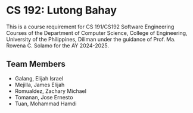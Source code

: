 # CS 192: Lutong Bahay
This is a course requirement for CS 191/CS192 Software Engineering Courses of the Department of Computer Science, College of Engineering, University of the Philippines, Diliman under the guidance of Prof. Ma. Rowena C. Solamo for the AY 2024-2025.

## Team Members
- Galang, Elijah Israel
- Mejilla, James Elijah
- Romualdez, Zachary Michael
- Tomanan, Jose Ernesto
- Tuan, Mohammad Hamdi
